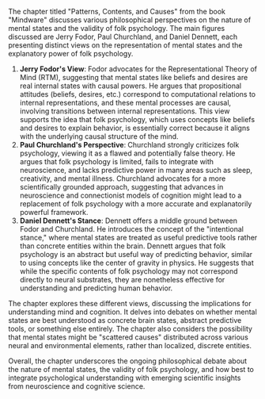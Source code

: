 The chapter titled "Patterns, Contents, and Causes" from the book "Mindware" discusses various philosophical perspectives on the nature of mental states and the validity of folk psychology. The main figures discussed are Jerry Fodor, Paul Churchland, and Daniel Dennett, each presenting distinct views on the representation of mental states and the explanatory power of folk psychology. 
1. **Jerry Fodor's View**: Fodor advocates for the Representational Theory of Mind (RTM), suggesting that mental states like beliefs and desires are real internal states with causal powers. He argues that propositional attitudes (beliefs, desires, etc.) correspond to computational relations to internal representations, and these mental processes are causal, involving transitions between internal representations. This view supports the idea that folk psychology, which uses concepts like beliefs and desires to explain behavior, is essentially correct because it aligns with the underlying causal structure of the mind. 
2. **Paul Churchland's Perspective**: Churchland strongly criticizes folk psychology, viewing it as a flawed and potentially false theory. He argues that folk psychology is limited, fails to integrate with neuroscience, and lacks predictive power in many areas such as sleep, creativity, and mental illness. Churchland advocates for a more scientifically grounded approach, suggesting that advances in neuroscience and connectionist models of cognition might lead to a replacement of folk psychology with a more accurate and explanatorily powerful framework. 
3. **Daniel Dennett's Stance**: Dennett offers a middle ground between Fodor and Churchland. He introduces the concept of the "intentional stance," where mental states are treated as useful predictive tools rather than concrete entities within the brain. Dennett argues that folk psychology is an abstract but useful way of predicting behavior, similar to using concepts like the center of gravity in physics. He suggests that while the specific contents of folk psychology may not correspond directly to neural substrates, they are nonetheless effective for understanding and predicting human behavior. 

The chapter explores these different views, discussing the implications for understanding mind and cognition. It delves into debates on whether mental states are best understood as concrete brain states, abstract predictive tools, or something else entirely. The chapter also considers the possibility that mental states might be "scattered causes" distributed across various neural and environmental elements, rather than localized, discrete entities. 

Overall, the chapter underscores the ongoing philosophical debate about the nature of mental states, the validity of folk psychology, and how best to integrate psychological understanding with emerging scientific insights from neuroscience and cognitive science.